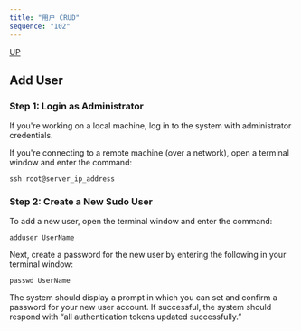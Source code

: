 ```yaml
---
title: "用户 CRUD"
sequence: "102"
---
```


[UP](/linux.html)


## Add User

### Step 1: Login as Administrator

If you're working on a local machine, log in to the system with administrator credentials.

If you're connecting to a remote machine (over a network), open a terminal window and enter the command:

```text
ssh root@server_ip_address
```

### Step 2: Create a New Sudo User

To add a new user, open the terminal window and enter the command:

```text
adduser UserName
```

Next, create a password for the new user by entering the following in your terminal window:

```text
passwd UserName
```

The system should display a prompt in which you can set and confirm a password for your new user account.
If successful, the system should respond with “all authentication tokens updated successfully.”
